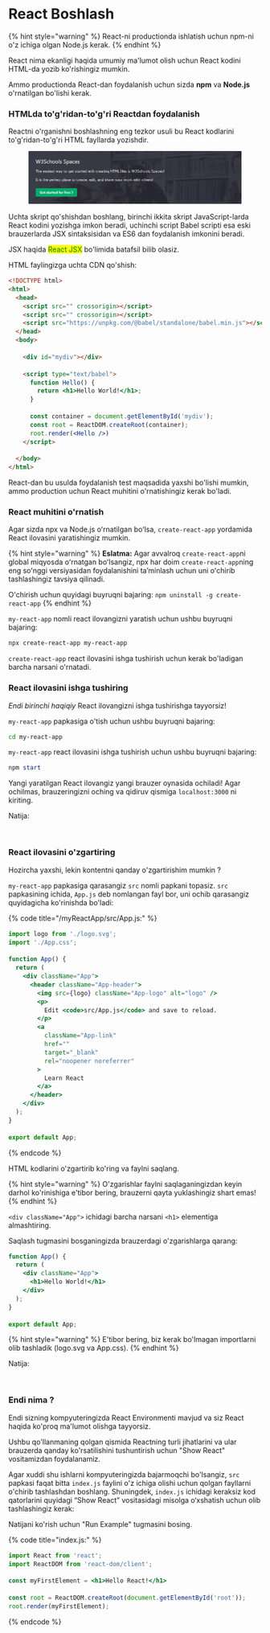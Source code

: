 # React Boshlash

{% hint style="warning" %}
React-ni productionda ishlatish uchun npm-ni o'z ichiga olgan Node.js kerak.
{% endhint %}

React nima ekanligi haqida umumiy ma'lumot olish uchun React kodini HTML-da yozib ko'rishingiz mumkin.

Ammo productionda React-dan foydalanish uchun sizda **npm** va **Node.js** o'rnatilgan bo'lishi kerak.

### HTMLda to'g'ridan-to'g'ri Reactdan foydalanish&#x20;

Reactni o'rganishni boshlashning eng tezkor usuli bu React kodlarini to'g'ridan-to'g'ri HTML fayllarda yozishdir.

<figure><img src="../../.gitbook/assets/image (441).png" alt=""><figcaption></figcaption></figure>

Uchta skript qo'shishdan boshlang, birinchi ikkita skript JavaScript-larda React kodini yozishga imkon beradi, uchinchi script Babel scripti esa eski brauzerlarda JSX sintaksisidan va ES6 dan foydalanish imkonini beradi.

JSX haqida <mark style="color:green;">React JSX</mark> bo'limida batafsil bilib olasiz.

HTML faylingizga uchta CDN qo'shish:

```html
<!DOCTYPE html>
<html>
  <head>
    <script src="" crossorigin></script>
    <script src="" crossorigin></script>
    <script src="https://unpkg.com/@babel/standalone/babel.min.js"></script>
  </head>
  <body>

    <div id="mydiv"></div>

    <script type="text/babel">
      function Hello() {
        return <h1>Hello World!</h1>;
      }

      const container = document.getElementById('mydiv');
      const root = ReactDOM.createRoot(container);
      root.render(<Hello />)
    </script>

  </body>
</html>
```

React-dan bu usulda foydalanish test maqsadida yaxshi bo'lishi mumkin, ammo production uchun React muhitini o'rnatishingiz kerak bo'ladi.

### React muhitini o'rnatish

Agar sizda npx va Node.js oʻrnatilgan boʻlsa, `create-react-app` yordamida React ilovasini yaratishingiz mumkin.

{% hint style="warning" %}
**Eslatma:** Agar avvalroq `create-react-app`ni global miqyosda oʻrnatgan boʻlsangiz, npx har doim `create-react-app`ning eng soʻnggi versiyasidan foydalanishini taʼminlash uchun uni oʻchirib tashlashingiz tavsiya qilinadi.&#x20;

O'chirish uchun quyidagi buyruqni bajaring: `npm uninstall -g create-react-app`
{% endhint %}

`my-react-app` nomli react ilovangizni yaratish uchun ushbu buyruqni bajaring:

```powershell
npx create-react-app my-react-app
```

`create-react-app` react ilovasini ishga tushirish uchun kerak bo'ladigan barcha narsani o'rnatadi.

### React ilovasini ishga tushiring

_Endi birinchi haqiqiy_ React ilovangizni ishga tushirishga tayyorsiz!

`my-react-app` papkasiga o'tish uchun ushbu buyruqni bajaring:

```bash
cd my-react-app
```

`my-react-app` react ilovasini ishga tushirish uchun ushbu buyruqni bajaring:

```powershell
npm start
```

Yangi yaratilgan React ilovangiz yangi brauzer oynasida ochiladi! Agar ochilmas, brauzeringizni oching va qidiruv qismiga `localhost:3000` ni kiriting.

Natija:

<figure><img src="https://www.w3schools.com/react/screenshot_myfirstreact.png" alt=""><figcaption></figcaption></figure>

### React ilovasini o'zgartiring

Hozircha yaxshi, lekin kontentni qanday o'zgartirishim mumkin ?

`my-react-app` papkasiga qarasangiz `src`  nomli papkani topasiz. `src` papkasining ichida, `App.js` deb nomlangan fayl bor, uni ochib qarasangiz quyidagicha ko'rinishda bo'ladi:

{% code title="/myReactApp/src/App.js:" %}
```jsx
import logo from './logo.svg';
import './App.css';

function App() {
  return (
    <div className="App">
      <header className="App-header">
        <img src={logo} className="App-logo" alt="logo" />
        <p>
          Edit <code>src/App.js</code> and save to reload.
        </p>
        <a
          className="App-link"
          href=""
          target="_blank"
          rel="noopener noreferrer"
        >
          Learn React
        </a>
      </header>
    </div>
  );
}

export default App;
```
{% endcode %}

HTML kodlarini o'zgartirib ko'ring va faylni saqlang.

{% hint style="warning" %}
O'zgarishlar faylni saqlaganingizdan keyin darhol ko'rinishiga e'tibor bering, brauzerni qayta yuklashingiz shart emas!
{% endhint %}

`<div className="App">` ichidagi barcha narsani `<h1>` elementiga almashtiring.

Saqlash tugmasini bosganingizda brauzerdagi o'zgarishlarga qarang:

```jsx
function App() {
  return (
    <div className="App">
      <h1>Hello World!</h1>
    </div>
  );
}

export default App;
```

{% hint style="warning" %}
E'tibor bering, biz kerak bo'lmagan importlarni olib tashladik (logo.svg va App.css).
{% endhint %}

Natija:

<figure><img src="https://www.w3schools.com/react/screenshot_helloworld.png" alt=""><figcaption></figcaption></figure>

### Endi nima ?

Endi sizning kompyuteringizda React Environmenti mavjud va siz React haqida ko'proq ma'lumot olishga tayyorsiz.

Ushbu qo'llanmaning qolgan qismida Reactning turli jihatlarini va ular brauzerda qanday ko'rsatilishini tushuntirish uchun "Show React" vositamizdan foydalanamiz.

Agar xuddi shu ishlarni kompyuteringizda bajarmoqchi bo'lsangiz, `src` papkasi faqat bitta `index.js` faylini o'z ichiga olishi uchun qolgan fayllarni o'chirib tashlashdan boshlang. Shuningdek, `index.js`  ichidagi keraksiz kod qatorlarini quyidagi “Show React” vositasidagi misolga o‘xshatish uchun olib tashlashingiz kerak:

Natijani ko'rish uchun "Run Example" tugmasini bosing.

{% code title="index.js:" %}
```jsx
import React from 'react';
import ReactDOM from 'react-dom/client';

const myFirstElement = <h1>Hello React!</h1>

const root = ReactDOM.createRoot(document.getElementById('root'));
root.render(myFirstElement);
```
{% endcode %}

